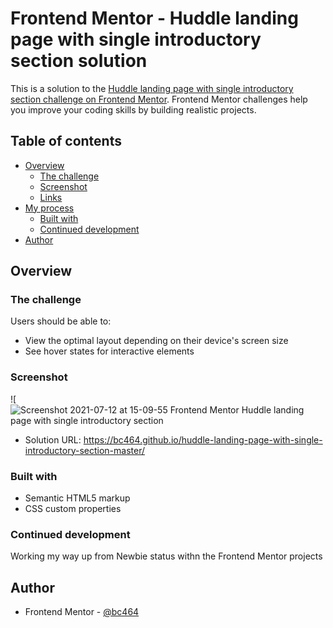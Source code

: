 # Frontend Mentor - Huddle landing page with single introductory section solution

This is a solution to the [Huddle landing page with single introductory section challenge on Frontend Mentor](https://www.frontendmentor.io/challenges/huddle-landing-page-with-a-single-introductory-section-B_2Wvxgi0). Frontend Mentor challenges help you improve your coding skills by building realistic projects. 

## Table of contents

- [Overview](#overview)
  - [The challenge](#the-challenge)
  - [Screenshot](#screenshot)
  - [Links](#links)
- [My process](#my-process)
  - [Built with](#built-with)
   - [Continued development](#continued-development)
- [Author](#author)

## Overview

### The challenge

Users should be able to:

- View the optimal layout depending on their device's screen size
- See hover states for interactive elements

### Screenshot

![![Screenshot 2021-07-12 at 15-09-55 Frontend Mentor Huddle landing page with single introductory section](https://user-images.githubusercontent.com/82536545/125293651-e6c59100-e323-11eb-8072-f170e0ce526f.png)

- Solution URL: https://bc464.github.io/huddle-landing-page-with-single-introductory-section-master/

### Built with

- Semantic HTML5 markup
- CSS custom properties

### Continued development

Working my way up from Newbie status withn the Frontend Mentor projects

## Author

- Frontend Mentor - [@bc464](https://www.frontendmentor.io/profile/yourusername)

